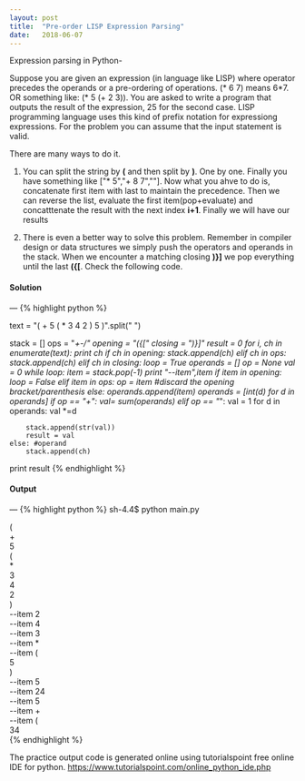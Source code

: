 ```yaml
---
layout: post
title:  "Pre-order LISP Expression Parsing"
date:   2018-06-07
---
```


<p class="intro"><span class="dropcap">E</span>xpression parsing in Python-</p>
Suppose you are given an expression (in language like LISP) where operator precedes the operands or a pre-ordering of operations. (* 6 7) means 6*7. 
OR something like: (* 5 (+ 2 3)). You are asked to write a program that outputs the result of the expression, 25 for the second case.
LISP programming language uses this kind of prefix notation for expressiong expressions. 
For the problem you can assume that the input statement is valid. 


There are many ways to do it.

1. You can split the string by <b>(</b> and then split by <b>)</b>. One by one.
Finally you have something like ["* 5","+ 8 7",""]. 
Now what you ahve to do is, concatenate first item with last to maintain the precedence.
Then we can reverse the list, evaluate the first item(pop+evaluate) 
and concatttenate the result with the next index <b>i+1</b>. Finally we will have our results


2. There is even a better way to solve this problem. 
Remember in compiler design or data structures we simply push the operators and operands in the stack.
When we encounter a matching closing <b>)}]</b> we pop everything until the last <b>({[</b>.
Check the following code.

<h4>Solution</h4>—
{% highlight python %}

text = "( + 5 ( * 3 4 2 ) 5 )".split(" ")

stack = []
ops = "*+-/"
opening = "({["
closing = ")}]"
result = 0
for i, ch in enumerate(text):
    print ch
    if ch in opening:
        stack.append(ch)
    elif ch in ops:
        stack.append(ch)
    elif ch in closing:
        loop = True
        operands = []
        op = None
        val = 0
        while loop:
            item = stack.pop(-1)
            print "--item",item
            if item in opening:
                loop = False
            elif item in ops:
                op = item  #discard the opening bracket/parenthesis
            else:
                operands.append(item)
        operands = [int(d) for d in operands]
        if op == "+":
            val=  sum(operands)
        elif op == "*":
            val = 1
            for d in operands:
                val *=d
        
        stack.append(str(val))
        result = val
    else: #operand
        stack.append(ch)
        
print result
{% endhighlight %}


<h4>Output</h4>—
{% highlight python %}
sh-4.4$ python main.py                                                                                                                                                           

(                                                                                                                                                                                
+                                                                                                                                                                                
5                                                                                                                                                                                
(                                                                                                                                                                                
*                                                                                                                                                                                
3                                                                                                                                                                                
4                                                                                                                                                                                
2                                                                                                                                                                                
)                                                                                                                                                                                
--item 2                                                                                                                                                                         
--item 4                                                                                                                                                                         
--item 3                                                                                                                                                                         
--item *                                                                                                                                                                         
--item (                                                                                                                                                                         
5                                                                                                                                                                                
)                                                                                                                                                                                
--item 5                                                                                                                                                                         
--item 24                                                                                                                                                                        
--item 5                                                                                                                                                                         
--item +                                                                                                                                                                         
--item (                                                                                                                                                                         
34          
{% endhighlight %}



The practice output code is generated online using tutorialspoint free online IDE for python. 
https://www.tutorialspoint.com/online_python_ide.php

